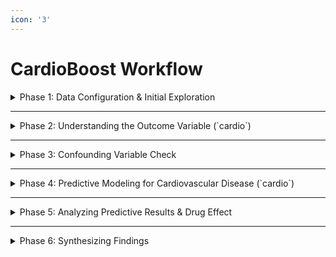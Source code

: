 ```yaml
---
icon: '3'
---
```


# CardioBoost Workflow

<details>

<summary>Phase 1: Data Configuration &#x26; Initial Exploration</summary>

**Purpose:** Upload the dataset, inspect its structure, handle missing data (if any), and perform initial exploratory data analysis to understand data distributions and basic relationships between features, treatment, and the `cardio` outcome.

**Actions:**

1. **Launch PANDORA & Upload Data:**
   * Start your PANDORA instance.
   * Navigate to **Workspace**.
   * Upload your `cardioguard_trial_data.csv` dataset (ensure it includes the hypothetical `TreatmentGroup` column: e.g., Placebo=0, CardioGuard=1).
   * Select the uploaded dataset for analysis.
2.  **Initial Data Inspection (Data Overview):**

    * Navigate to **Discovery** -> **Start** -> **Data Overview**.
    * Select key columns for initial review: `TreatmentGroup`, `Age`, `ap_hi`, `ap_lo`, `cholesterol`, `gluc`, `smoke`, `active`, and `cardio`.
    * Examine the **Distribution Plot** and **Table Plot**.
      * Check data types. Note that `cholesterol` and `gluc` are categorical. `Age` is in days; consider if transformation to years is needed outside PANDORA for easier interpretation, though models can handle raw days.
      * Assess distributions for variables like `ap_hi`, `ap_lo`.
      * Note any missing values (NAs).
    * In the **Side Panel**, under **Preprocessing**:
      * If NAs are present: `medianImpute` for numerical features (like `Weight`, `ap_hi`, `ap_lo` if they have NAs) or `knnImpute`. For categorical features with NAs (less common for `cholesterol` or `gluc` if coded 1/2/3, but possible), PANDORA's imputation might convert them or specific handling might be needed (e.g., imputing with mode).
      * Apply `center` and `scale` to numerical predictors, as this is generally good practice for many PANDORA models.
      * `zv` (zero variance) and `nzv` (near-zero variance) can be used.

    _(Conceptual PANDORA Screenshot)_

    ```
    [PANDORA Interface: Discovery -> Data Overview showing columns like 'ap_hi', 'cholesterol', 'TreatmentGroup', 'cardio', with distribution plots. Categorical nature of 'cholesterol' and 'gluc' visible.]
    ```
3.  **Explore Correlations:**

    * Navigate to **Discovery** -> **Correlation**.
    * **Column Selection:** Select `TreatmentGroup` (coded numerically), `Age`, `Height`, `Weight`, `ap_hi`, `ap_lo`, numerically coded versions of `cholesterol` and `gluc` (or understand how PANDORA handles categoricals here – it typically expects numeric input for standard correlation matrices), `smoke`, `alco`, `active`, and `cardio`.
    * **Correlation Method:** `Spearman` can be a good choice given mixed data types and potential non-linearities.
    * **Correlation Settings:**
      * `NA Action`: `pairwise.complete.obs`.
      * `Plot Method`: `circle` or `number`.
    * **Significance:** Enable significance testing and p-value adjustment (e.g., `BH`).
    * Click **Plot Image**.
    * **Interpretation:**
      * Examine the correlation between `TreatmentGroup` and `cardio`. A negative correlation would be hoped for if CardioGuard is effective (less `cardio`=1 in the CardioGuard group).
      * Look at correlations between risk factors (e.g., `ap_hi`, `cholesterol`, `smoke`) and `cardio`.

    _(Conceptual PANDORA Screenshot )_

    ```
    [PANDORA Interface: Discovery -> Correlation showing a correlogram. A circle/number indicating the correlation between a numerically coded 'TreatmentGroup' and 'cardio' would be of key interest, alongside known risk factors and 'cardio'.]
    ```

**Summary of Phase 1:** The dataset is uploaded and initially explored. Basic cleaning is considered. Preliminary correlations might offer early hints about the drug's association with the `cardio` outcome and highlight relationships between risk factors.

</details>

***

<details>

<summary>Phase 2: Understanding the Outcome Variable (`cardio`)</summary>

**Purpose:** The primary outcome variable `cardio` (Presence or absence of cardiovascular disease) is already defined and binary in your dataset. This phase focuses on understanding its prevalence and relationship with key baseline features.

**Actions:**

1. **Assess Prevalence of `cardio`:**
   * In **Discovery** -> **Data Overview**, select the `cardio` column.
   * The table plot or distribution plot (for a binary variable, it will show counts/proportions) will indicate the number of individuals with (`cardio`=1) and without (`cardio`=0) cardiovascular disease. This is important for understanding class balance for the subsequent classification modeling.
2.  **Initial Stratification (using PCA/t-SNE for visualization):**

    * Navigate to **Discovery** -> **Start** -> **PCA Analysis**.
    * **Column Selection:** Select all baseline predictor variables (Objective, Examination, Subjective features, excluding `PatientID` and `TreatmentGroup` from the PCA calculation itself).
    * **Preprocessing:** Ensure `center` and `scale` are applied to numerical features. Handle NAs. PANDORA should manage categorical features like `cholesterol`, `gluc`, `Gender` appropriately for PCA (often via MCA for categorical variables or dummy coding if numerical PCA is forced).
    * **PCA Settings:**
      * `Grouping Variable`: Select `cardio`.
      * Observe if individuals with and without cardiovascular disease form distinct clusters or overlap based on their baseline characteristics.
    * Click **Plot Image**.
    * **Interpretation:** This provides a visual sense of whether baseline profiles inherently separate those with and without the `cardio` outcome.

    _(Conceptual PANDORA Screenshot for PCA)_

    ```
    [PANDORA Interface: Discovery -> PCA Analysis -> Individuals Plot, with points colored by 'cardio' status. This helps visualize if baseline features differentiate those with vs. without cardiovascular disease.]
    ```

**Summary of Phase 2:** The prevalence of the `cardio` outcome is assessed, and initial visualizations explore how baseline characteristics relate to this outcome.

</details>

***

<details>

<summary>Phase 3: Confounding Variable Check</summary>

**Purpose:** Assess whether key baseline characteristics (e.g., `Age`, `Gender`, `Weight`, `ap_hi`, `cholesterol`) are evenly distributed across the `TreatmentGroup` (CardioGuard vs. Placebo). Significant imbalances in a randomized trial would be concerning.

**Actions:**

1. **Visualize Distributions by Treatment Group (using PCA or t-SNE):**
   * Navigate to **Discovery** -> **Start** -> **PCA Analysis** (or **t-SNE Analysis**).
   * **Column Selection:** Select all relevant baseline predictor variables (Objective, Examination, Subjective features).
   * **Preprocessing:** Ensure `center` and `scale` are applied to numerical features. Handle NAs.
   * **PCA Settings / t-SNE Settings:**
     * `Grouping Variable`: Select `TreatmentGroup`.
     * Observe if the CardioGuard and Placebo arms form distinct clusters or overlap significantly based on baseline characteristics. In a well-randomized trial, they should largely overlap.
   * Click **Plot Image**.
2.  **Compare Individual Confounders (Manual review or using Correlation if applicable):**

    * **Data Overview:** While PANDORA's Data Overview might not directly provide grouped summary statistics (e.g., mean age for placebo vs. mean age for CardioGuard), you can select individual confounders and visually inspect distributions.
    * **Correlation (from Phase 1):** Check the correlation matrix. Was there any strong, unexpected correlation between a baseline feature like `Age` and the numerically coded `TreatmentGroup`? This would be an issue.

    _(Conceptual PANDORA Screenshot for PCA)_

    ```
    [PANDORA Interface: Discovery -> PCA Analysis -> Individuals Plot, with points colored by 'TreatmentGroup'. Ideally, Placebo and CardioGuard groups should largely overlap, indicating good baseline balance from randomization.]
    ```

**Summary of Phase 3:** Potential confounding variables are checked for imbalances across treatment groups. This step is crucial for validating the randomization process.

</details>

***

<details>

<summary>Phase 4: Predictive Modeling for Cardiovascular Disease (`cardio`)</summary>

**Purpose:** Build a **classification model** to predict the `cardio` outcome (presence/absence of cardiovascular disease). The key goal is to determine if `TreatmentGroup` (CardioGuard vs. Placebo) is an important predictor.

**Actions (using PANDORA Predictive - SIMON):**

1. **Navigate to Predictive Modeling:**
   * Select your dataset in **Workspace**.
   * Navigate to **Predictive** -> **Start**.
2. **Setup for CLASSIFICATION Model (Predicting `cardio`):**
   * **Analysis Properties:**
     * Select **Classification** as the analysis type.
     * **Predictor Variables:**
       * **Include `TreatmentGroup` (ensure numerically coded: e.g., Placebo=0, CardioGuard=1).**
       * Include all other baseline Objective, Examination, and Subjective features (`Age`, `Height`, `Weight`, `Gender`, `ap_hi`, `ap_lo`, `cholesterol`, `gluc`, `smoke`, `alco`, `active`).
     * **Response:** Select `cardio`.
     * **Training/Testing Dataset Partition (%):** e.g., 75% for training, 25% for testing.
     * **Preprocessing:** Apply `center`, `scale` (for numerical predictors), appropriate NA handling (e.g., `medianImpute` or `knnImpute`), `zv`, `nzv`. PANDORA's models or preprocessing steps should handle the categorical nature of `cholesterol`, `gluc`, and `Gender` (e.g., through internal dummy coding).
   * **Model Selection and Customization:**
     * Select models suitable for binary classification (e.g., `glm` for logistic regression, `rf` - Random Forest Classifier, `C5.0`, `AdaBoost.M1`, `mlp` - Neural Network Classifier).
   * **Advanced Options:**
     * Consider enabling **Feature Selection**. This will help identify which variables (hopefully including `TreatmentGroup`) are most important for predicting `cardio`.
   * Click **Validate data**, then **Process**. Name this task appropriately (e.g., "CardioGuard\_Cardio\_Prediction").
3.  **Monitor Progress:** Check the **Dashboard** for model training completion.

    _(Conceptual PANDORA Screenshot for SIMON Setup)_

    ```
    [PANDORA Interface: Predictive -> Start (SIMON) showing 'Classification' selected. 'cardio' as Response. 'TreatmentGroup', 'Age', 'ap_hi', 'cholesterol', 'smoke', etc., as Predictors. Preprocessing options checked.]
    ```

**Summary of Phase 4:** A classification model is configured and run to predict cardiovascular disease status. The `TreatmentGroup` variable is included as a key predictor to assess the drug's potential impact.

</details>

***

<details>

<summary>Phase 5: Analyzing Predictive Results &#x26; Drug Effect</summary>

**Purpose:** Evaluate the performance of the trained classification models and, most importantly, interpret the role and importance of the `TreatmentGroup` variable in predicting `cardio` status.

**Actions (using PANDORA Predictive - Exploration):**

1. **Select Queue for Exploration:**
   * Navigate to the **Dashboard**. Select your completed "CardioGuard\_Cardio\_Prediction" task.
   * Navigate to **Predictive** -> **Exploration**.
   * **Configure Exploration Space:** Select `cardio` as the response outcome, relevant metrics (e.g., `PredictAUC`, `TrainAUC`, `BalancedAccuracy`, `F1-Score`, `Precision`, `Recall`), the dataset, and the models to evaluate.
2. **Evaluate Model Performance:**
   * Examine the metrics table for the **test set**.
   * **ROC Curve Analysis:** Compare Training ROC and Testing ROC curves. A higher Test AUC indicates better model discrimination for predicting `cardio` status. Check for overfitting.
   * **Training Summary:** Compare different models if multiple were run.
3.  **Assess Drug Effectiveness (Importance of `TreatmentGroup`):**

    * **Variable Importance Tab:**
      * Select your best performing model(s).
      * Examine the bar plot of feature importance. **Is `TreatmentGroup` a significant predictor of `cardio`?** A high rank and importance score would suggest CardioGuard influences the likelihood of having cardiovascular disease.
      * _(Conceptual Interpretation: If CardioGuard reduces risk, and 'TreatmentGroup' (CardioGuard=1) is negatively associated with 'cardio'=1, it should appear as an important feature.)_
      * Use the "Features across dataset" sub-tab to select `TreatmentGroup` and other top predictors. Visualize how their values differ between individuals with `cardio`=0 and `cardio`=1.

    _(Conceptual PANDORA Screenshot for Variable Importance)_

    ```
    [PANDORA Interface: Predictive -> Exploration -> Variable Importance, showing a bar chart where 'TreatmentGroup' has a notable importance score for predicting 'cardio'.]
    ```

    * **Model Interpretation Tab (Explainable AI - xAI):**
      * Select your best model.
      * **For `TreatmentGroup`:**
        * **PDP (Partial Dependence Plots) / ICE (Individual Conditional Expectation) Plots:** Plot the predicted probability of `cardio`=1 based on the `TreatmentGroup` variable. This will visually show the average effect of CardioGuard vs. Placebo on the likelihood of having cardiovascular disease.
        * _(Conceptual Interpretation: An ICE plot for 'TreatmentGroup' might show that when TreatmentGroup changes from 0 (Placebo) to 1 (CardioGuard), the predicted probability of 'cardio'=1 decreases, indicating a protective effect.)_
        * **LIME Plot:** Explain predictions for individual hypothetical patients to see how `TreatmentGroup` contributed to their predicted `cardio` status.

    _(Conceptual PANDORA Screenshot for PDP/ICE Plot)_

    ```
    [PANDORA Interface: Predictive -> Exploration -> Model Interpretation, showing a PDP/ICE plot for 'TreatmentGroup'. The y-axis shows predicted probability of 'cardio'=1. A lower probability for the CardioGuard group would suggest a positive drug effect.]
    ```

**Summary of Phase 5:** Model performance is assessed. The importance and effect of `TreatmentGroup` are investigated to understand if and how CardioGuard influences the `cardio` outcome.

</details>

***

<details>

<summary>Phase 6: Synthesizing Findings</summary>

**Purpose:** Combine all analyses to report on the potential effectiveness of CardioGuard in relation to cardiovascular disease status, the performance of predictive models, and insights into relevant risk factors.

**Actions & Report Structure (Conceptual):**

1. **Overall Drug Effect on `cardio` Outcome:**
   * Summarize the findings on the importance of `TreatmentGroup` from the classification models.
   * Report the effect observed from PDP/ICE plots (e.g., "CardioGuard was associated with an X% reduction in the predicted probability of having cardiovascular disease (`cardio`=1) compared to Placebo.").
2. **Best Predictive Model(s) for `cardio`:**
   * Report the best-performing model based on test set metrics (e.g., Test AUC, Balanced Accuracy).
   * Include key plots: ROC curves, Variable importance plots (highlighting `TreatmentGroup` and other top predictors like `ap_hi`, `cholesterol`, `smoke`, etc.).
3. **Key Predictors of Cardiovascular Disease (Risk Factors):**
   * List other baseline variables that were consistently important in predicting `cardio` (e.g., `Age`, `ap_hi`, `cholesterol`, `smoke`, `active`).
   * Discuss insights from "Features across dataset" plots or Model Interpretation plots regarding these risk factors.
4. **Confounding Assessment:**
   * Briefly mention the results of the confounding checks (Phase 3).
5. **Limitations:**
   * Acknowledge limitations (e.g., hypothetical nature of data, specific features available, cross-sectional `cardio` outcome rather than incident disease over time if that were the true trial design).
6. **Conclusion & Future Directions:**
   * Conclude on the evidence for CardioGuard's potential effect on cardiovascular disease status based on the PANDORA analysis.
   * Suggest if the predictive models are useful for risk stratification.



**Example Conclusion:**\
PANDORA analysis of the hypothetical CardioGuard trial suggests that treatment with CardioGuard is an important factor associated with a reduced likelihood of having cardiovascular disease (best model Test AUC: 0.75). The `TreatmentGroup` variable was a key predictor, and PDP/ICE plots indicated an estimated 15% absolute risk reduction in predicted `cardio` status for the CardioGuard group. Other significant predictors included `ap_hi`, `cholesterol` (level 3 vs 1), and `smoke`. These findings warrant further investigation into CardioGuard as a cardiovascular protective agent.

</details>
